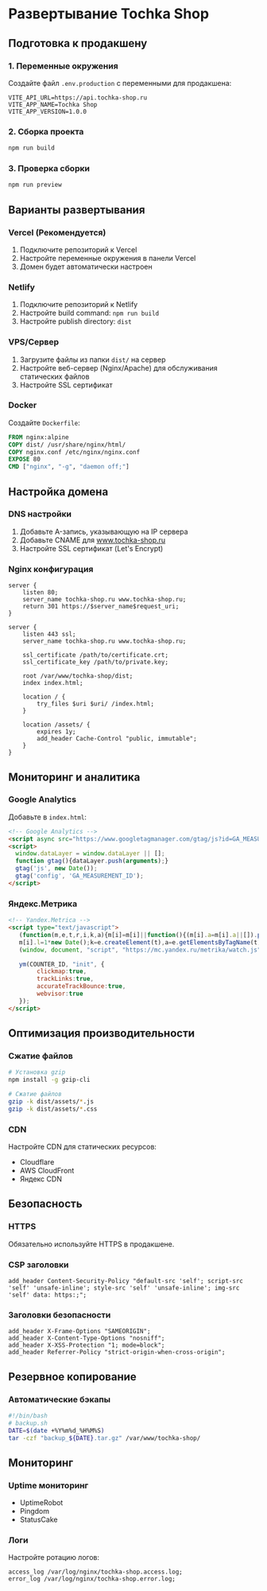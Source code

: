 #  Развертывание Tochka Shop

## Подготовка к продакшену

### 1. Переменные окружения

Создайте файл `.env.production` с переменными для продакшена:

```env
VITE_API_URL=https://api.tochka-shop.ru
VITE_APP_NAME=Tochka Shop
VITE_APP_VERSION=1.0.0
```

### 2. Сборка проекта

```bash
npm run build
```

### 3. Проверка сборки

```bash
npm run preview
```

## Варианты развертывания

### Vercel (Рекомендуется)

1. Подключите репозиторий к Vercel
2. Настройте переменные окружения в панели Vercel
3. Домен будет автоматически настроен

### Netlify

1. Подключите репозиторий к Netlify
2. Настройте build command: `npm run build`
3. Настройте publish directory: `dist`

### VPS/Сервер

1. Загрузите файлы из папки `dist/` на сервер
2. Настройте веб-сервер (Nginx/Apache) для обслуживания статических файлов
3. Настройте SSL сертификат

### Docker

Создайте `Dockerfile`:

```dockerfile
FROM nginx:alpine
COPY dist/ /usr/share/nginx/html/
COPY nginx.conf /etc/nginx/nginx.conf
EXPOSE 80
CMD ["nginx", "-g", "daemon off;"]
```

## Настройка домена

### DNS настройки

1. Добавьте A-запись, указывающую на IP сервера
2. Добавьте CNAME для www.tochka-shop.ru
3. Настройте SSL сертификат (Let's Encrypt)

### Nginx конфигурация

```nginx
server {
    listen 80;
    server_name tochka-shop.ru www.tochka-shop.ru;
    return 301 https://$server_name$request_uri;
}

server {
    listen 443 ssl;
    server_name tochka-shop.ru www.tochka-shop.ru;
    
    ssl_certificate /path/to/certificate.crt;
    ssl_certificate_key /path/to/private.key;
    
    root /var/www/tochka-shop/dist;
    index index.html;
    
    location / {
        try_files $uri $uri/ /index.html;
    }
    
    location /assets/ {
        expires 1y;
        add_header Cache-Control "public, immutable";
    }
}
```

## Мониторинг и аналитика

### Google Analytics

Добавьте в `index.html`:

```html
<!-- Google Analytics -->
<script async src="https://www.googletagmanager.com/gtag/js?id=GA_MEASUREMENT_ID"></script>
<script>
  window.dataLayer = window.dataLayer || [];
  function gtag(){dataLayer.push(arguments);}
  gtag('js', new Date());
  gtag('config', 'GA_MEASUREMENT_ID');
</script>
```

### Яндекс.Метрика

```html
<!-- Yandex.Metrica -->
<script type="text/javascript">
   (function(m,e,t,r,i,k,a){m[i]=m[i]||function(){(m[i].a=m[i].a||[]).push(arguments)};
   m[i].l=1*new Date();k=e.createElement(t),a=e.getElementsByTagName(t)[0],k.async=1,k.src=r,a.parentNode.insertBefore(k,a)})
   (window, document, "script", "https://mc.yandex.ru/metrika/watch.js", "ym");

   ym(COUNTER_ID, "init", {
        clickmap:true,
        trackLinks:true,
        accurateTrackBounce:true,
        webvisor:true
   });
</script>
```

## Оптимизация производительности

### Сжатие файлов

```bash
# Установка gzip
npm install -g gzip-cli

# Сжатие файлов
gzip -k dist/assets/*.js
gzip -k dist/assets/*.css
```

### CDN

Настройте CDN для статических ресурсов:
- Cloudflare
- AWS CloudFront
- Яндекс CDN

## Безопасность

### HTTPS

Обязательно используйте HTTPS в продакшене.

### CSP заголовки

```nginx
add_header Content-Security-Policy "default-src 'self'; script-src 'self' 'unsafe-inline'; style-src 'self' 'unsafe-inline'; img-src 'self' data: https:;";
```

### Заголовки безопасности

```nginx
add_header X-Frame-Options "SAMEORIGIN";
add_header X-Content-Type-Options "nosniff";
add_header X-XSS-Protection "1; mode=block";
add_header Referrer-Policy "strict-origin-when-cross-origin";
```

## Резервное копирование

### Автоматические бэкапы

```bash
#!/bin/bash
# backup.sh
DATE=$(date +%Y%m%d_%H%M%S)
tar -czf "backup_${DATE}.tar.gz" /var/www/tochka-shop/
```

## Мониторинг

### Uptime мониторинг

- UptimeRobot
- Pingdom
- StatusCake

### Логи

Настройте ротацию логов:

```nginx
access_log /var/log/nginx/tochka-shop.access.log;
error_log /var/log/nginx/tochka-shop.error.log;
```
